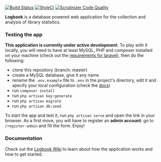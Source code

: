 [![Build Status](https://travis-ci.org/gpaddis/logbook.svg?branch=develop)](https://travis-ci.org/gpaddis/logbook)
[![StyleCI](https://styleci.io/repos/104880175/shield?branch=develop)](https://styleci.io/repos/104880175)
[![Scrutinizer Code Quality](https://scrutinizer-ci.com/g/gpaddis/logbook/badges/quality-score.png?b=develop)](https://scrutinizer-ci.com/g/gpaddis/logbook/?branch=develop)

**Logbook** is a database powered web application for the collection and analysis of library statistics.

### Testing the app
**This application is currently under active development**. To play with it locally, you will need to have at least MySQL, PHP and composer installed on your machine (check out the [requirements for laravel](https://laravel.com/docs/5.5/installation)), then do the following:
* clone this repository (branch: master)
* create a MySQL database, give it any name
* rename the `.env.example` file to `.env` in the project's directory, edit it and specify your local configuration (check the [docs](https://laravel.com/docs/5.5/configuration))
* run `composer install`
* run `php artisan key:generate`
* run `php artisan migrate`
* run `php artisan db:seed`

To start the app and test it, run `php artisan serve` and open the link in your browser. As a first move, you will have to register an **admin account**: go to `/register-admin` and fill the form. Enjoy!

### Documentation
Check out the [Logbook Wiki](https://github.com/gpaddis/logbook/wiki) to learn about how the application works and how to get started.
